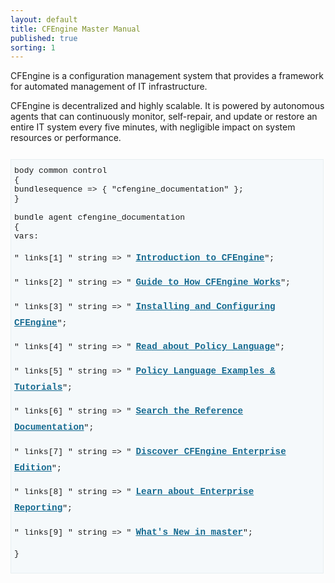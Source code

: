 ```yaml
---
layout: default
title: CFEngine Master Manual
published: true
sorting: 1
---
```


CFEngine is a configuration management system that provides a framework for automated management of IT infrastructure.

CFEngine is decentralized and highly scalable. It is powered by autonomous agents that can continuously monitor, self-repair, and update or restore an entire IT system every five minutes, with negligible impact on system resources or performance.

<div class="highlight" style="font-weight: normal;">
<div class="cf3" style="background: #f5f9fb; border: 1px solid #e8eff1; display: block; font-weight: normal; margin: 2em 0; overflow: auto; padding: 2% 2% 2% 1%; width: 96%;font-family: Liberation Mono,Consolas,monospace;font-size: small;">
<span style="font-weight: normal;" class="k">body common control<span style="font-weight: normal;" class="k"> <br/>   
<span style="font-weight: normal;" class="p">{</span><br/>    
<span style="font-weight: normal;" class="kr">bundlesequence <span style="font-weight: normal;" class="o">=&gt;</span> <span style="font-weight: normal;" class="p">{</span> <span style="font-weight: normal;" class="s">"cfengine_documentation"</span> }<span style="font-weight: normal;" class="p">;</span><br/>    
<span style="font-weight: normal;" class="p">}</span><br/>  
<br/>    
<span style="font-weight: normal;" class="k">bundle agent<span style="font-weight: normal;" class="k"> <span style="font-weight: normal;" class="nf">cfengine_documentation</span><br/>     
<span style="font-weight: normal;" class="p">{</span><br/>     
<span style="font-weight: normal;" class="kr">vars: </span><br/>   
<br/>  
   <span style="font-weight: normal;" class="p">"</span>
 <span style="font-weight: normal;" class="nv">links[1]</span>
 <span style="font-weight: normal;" class="p">"</span>   <span style="font-weight: normal;" class="kt">string </span>
 <span style="font-weight: normal;" class="o">=&gt; </span>
 <span style="font-weight: normal;" class="s" style="font-weight: normal;">"<a style="font-weight:bolder; color: #156a90; text-decoration:underline;font-size: 1.1em;line-height: 1.8; padding-left: 0.5em;" href="guide-introduction.html">Introduction to CFEngine</a>";</span> <br/>
 
  
 
  <span style="font-weight: normal;" class="p">"</span>
 <span style="font-weight: normal;" class="nv">links[2]</span>
 <span style="font-weight: normal;" class="p">"</span>   <span style="font-weight: normal;" class="kt">string </span>
 <span style="font-weight: normal;" class="o">=&gt; </span>
 <span style="font-weight: normal;" class="s" style="font-weight: normal;">"<a style="font-weight:bolder; color: #156a90; text-decoration:underline;font-size: 1.1em;line-height: 1.8; padding-left: 0.5em;" href="guide.html">Guide to How CFEngine Works</a>";</span> <br/>
 
  <span style="font-weight: normal;" class="p">"</span>
 <span style="font-weight: normal;" class="nv">links[3]</span>
 <span style="font-weight: normal;" class="p">"</span>   <span style="font-weight: normal;" class="kt">string </span>
 <span style="font-weight: normal;" class="o">=&gt; </span>
 <span style="font-weight: normal;" class="s" style="font-weight: normal;">"<a style="font-weight:bolder; color: #156a90; text-decoration:underline;font-size: 1.1em;line-height: 1.8; padding-left: 0.5em;" href="guide-installation-and-configuration.html">Installing and Configuring CFEngine</a>";</span> <br/>
 
  <span style="font-weight: normal;" class="p">"</span>
 <span style="font-weight: normal;" class="nv">links[4]</span>
 <span style="font-weight: normal;" class="p">"</span>   <span style="font-weight: normal;" class="kt">string </span>
 <span style="font-weight: normal;" class="o">=&gt; </span>
 <span style="font-weight: normal;" class="s" style="font-weight: normal;">"<a style="font-weight:bolder; color: #156a90; text-decoration:underline;font-size: 1.1em;line-height: 1.8; padding-left: 0.5em;" href="guide-writing-and-serving-policy.html">Read about Policy Language</a>";</span> <br/>
 
  <span style="font-weight: normal;" class="p">"</span>
 <span style="font-weight: normal;" class="nv">links[5]</span>
 <span style="font-weight: normal;" class="p">"</span>   <span style="font-weight: normal;" class="kt">string </span>
 <span style="font-weight: normal;" class="o">=&gt; </span>
 <span style="font-weight: normal;" class="s" style="font-weight: normal;">"<a style="font-weight:bolder; color: #156a90; text-decoration:underline;font-size: 1.1em;line-height: 1.8; padding-left: 0.5em;" href="examples.html">Policy Language Examples & Tutorials</a>";</span> <br/>
 
  <span style="font-weight: normal;" class="p">"</span>
 <span style="font-weight: normal;" class="nv">links[6]</span>
 <span style="font-weight: normal;" class="p">"</span>   <span style="font-weight: normal;" class="kt">string </span>
 <span style="font-weight: normal;" class="o">=&gt; </span>
 <span style="font-weight: normal;" class="s" style="font-weight: normal;">"<a style="font-weight:bolder; color: #156a90; text-decoration:underline;font-size: 1.1em;line-height: 1.8; padding-left: 0.5em;" href="reference.html">Search the Reference Documentation</a>";</span> <br/>
 
  <span style="font-weight: normal;" class="p">"</span>
 <span style="font-weight: normal;" class="nv">links[7]</span>
 <span style="font-weight: normal;" class="p">"</span>   <span style="font-weight: normal;" class="kt">string </span>
 <span style="font-weight: normal;" class="o">=&gt; </span>
 <span style="font-weight: normal;" class="s" style="font-weight: normal;">"<a style="font-weight:bolder; color: #156a90; text-decoration:underline;font-size: 1.1em;line-height: 1.8; padding-left: 0.5em;" href="enterprise-cfengine-guide.html">Discover CFEngine Enterprise Edition</a>";</span> <br/>
 
 <span style="font-weight: normal;" class="p">"</span>
 <span style="font-weight: normal;" class="nv">links[8]</span>
 <span style="font-weight: normal;" class="p">"</span>   <span style="font-weight: normal;" class="kt">string </span>
 <span style="font-weight: normal;" class="o">=&gt; </span>
 <span style="font-weight: normal;" class="s" style="font-weight: normal;">"<a style="font-weight:bolder; color: #156a90; text-decoration:underline;font-size: 1.1em;line-height: 1.8; padding-left: 0.5em;" href="enterprise-cfengine-guide-reporting.html">Learn about Enterprise Reporting</a>";</span> <br/>
 
 <span style="font-weight: normal;" class="p">"</span>
 <span style="font-weight: normal;" class="nv">links[9]</span>
 <span style="font-weight: normal;" class="p">"</span>   <span style="font-weight: normal;" class="kt">string </span>
 <span style="font-weight: normal;" class="o">=&gt; </span>
 <span style="font-weight: normal;" class="s" style="font-weight: normal;">"<a style="font-weight:bolder; color: #156a90; text-decoration:underline;font-size: 1.1em;line-height: 1.8; padding-left: 0.5em;" href="guide-latest-release-whatsnew.html">What's New in master</a>";</span> <br/>
 
<span style="font-weight: normal;" class="p">}</span> <br/>    
</div>
</div>
